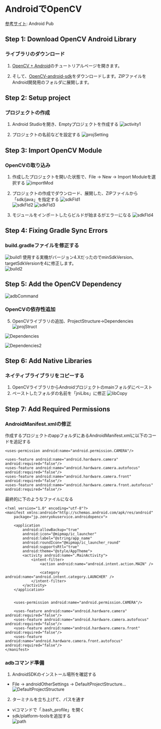 # AndroidでOpenCV
[参考サイト](https://android.jlelse.eu/a-beginners-guide-to-setting-up-opencv-android-library-on-android-studio-19794e220f3c): Android Pub

## Step 1: Download OpenCV Android Library
### ライブラリのダウンロード
1. [OpenCV + Android](https://docs.opencv.org/2.4/doc/tutorials/introduction/android_binary_package/O4A_SDK.html)のチュートリアルページを開きます。

2. そして、[OpenCV-android-sdk](https://sourceforge.net/projects/opencvlibrary/files/opencv-android/3.4.3/)をダウンロードします。ZIPファイルをAndroid開発用のフォルダに展開します。

## Step 2: Setup project
### プロジェクトの作成
1. Android Studioを開き、Emptyプロジェクトを作成する
![activity1](./img/androidActivity1.png)

2. プロジェクトの名前などを設定する
![projSetting](./img/androidProj1.png)

## Step 3: Import OpenCV Module
### OpenCVの取り込み
1. 作成したプロジェクトを開いた状態で、File -> New -> Import Moduleを選択する
![importMod](./img/androidImportModule.png)

2. プロジェクトの作成でダウンロード、展開した、ZIPファイルから「sdk/java」を指定する
![sdkFld1](./img/androidImportMod1.png)  
![sdkFld2](./img/androidImportMod2.png)
![sdkFld3](./img/androidImportMod3.png)

3. モジュールをインポートしたらビルドが始まるがエラーになる
![sdkFld4](./img/androidImportMod4.png)

## Step 4: Fixing Gradle Sync Errors
### build.gradleファイルを修正する  
![build1](./img/androidBuild1.png)
使用する実機がバージョン4.XだったのでminSdkVersion、targetSdkVersionを4に修正します。  
![build2](./img/androidBuild2.png)

## Step 5: Add the OpenCV Dependency
![adbCommand](./img/androidOtherSetting.png)  

### OpenCVの依存性追加
5. OpenCVライブラリの追加、ProjectStructure->Dependencies  
![projStruct](./img/androidProjStruct.png)

![Dependencies](./img/androidDependencies1.png)

![Dependencies2](./img/androidDependencies2.png)

## Step 6: Add Native Libraries
### ネイティブライブラリをコピーする
1. OpenCVライブラリからAndroidプロジェクトのmainフォルダにペースト  
2. ペーストしたフォルダの名前を「jniLibs」に修正
![libCopy](./img/androidNative1.png)

## Step 7: Add Required Permissions
### AndroidManifest.xmlの修正
作成するプロジェクトのappフォルダにあるAndroidManifest.xmlに以下のコードを追記する
```
<uses-permission android:name="android.permission.CAMERA"/>

<uses-feature android:name="android.hardware.camera" android:required="false"/>
<uses-feature android:name="android.hardware.camera.autofocus" android:required="false"/>
<uses-feature android:name="android.hardware.camera.front" android:required="false"/>
<uses-feature android:name="android.hardware.camera.front.autofocus" android:required="false"/>
```

最終的に下のようなファイルになる
```
<?xml version="1.0" encoding="utf-8"?>
<manifest xmlns:android="http://schemas.android.com/apk/res/android"
    package="jp.zenryokuservice.androidopencv">

    <application
        android:allowBackup="true"
        android:icon="@mipmap/ic_launcher"
        android:label="@string/app_name"
        android:roundIcon="@mipmap/ic_launcher_round"
        android:supportsRtl="true"
        android:theme="@style/AppTheme">
        <activity android:name=".MainActivity">
            <intent-filter>
                <action android:name="android.intent.action.MAIN" />

                <category android:name="android.intent.category.LAUNCHER" />
            </intent-filter>
        </activity>
    </application>


    <uses-permission android:name="android.permission.CAMERA"/>

    <uses-feature android:name="android.hardware.camera" android:required="false"/>
    <uses-feature android:name="android.hardware.camera.autofocus" android:required="false"/>
    <uses-feature android:name="android.hardware.camera.front" android:required="false"/>
    <uses-feature android:name="android.hardware.camera.front.autofocus" android:required="false"/>
</manifest>
```

### adbコマンド準備
1. AndroidSDKのインストール場所を確認する
* File -> androidOtherSettings -> DefaultProjectStructure...
![DefaultProjectStructure](./img/adnroidDefaultStructure.png)
2. ターミナルを立ち上げて、パスを通す
* viコマンドで「.bash_profile」を開く
* sdk/platform-toolsを追加する  
![path](./img/androidAdb1.png)
